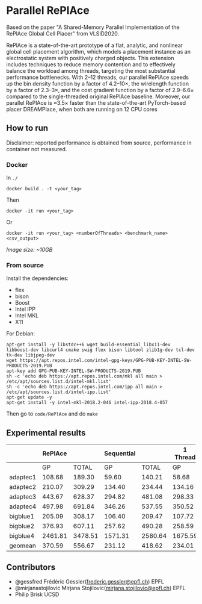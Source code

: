 # Parallel RePlAce

Based on the paper "A Shared-Memory Parallel Implementation of the RePlAce Global Cell Placer" from VLSID2020.

RePlAce is a state-of-the-art prototype of a flat, analytic, and nonlinear global cell placement algorithm, which models a placement instance as an electrostatic system with positively charged objects. 
This extension includes techniques to reduce memory contention and to effectively balance the workload among threads, targeting the most substantial performance bottlenecks. 
With 2–12 threads, our parallel RePlAce speeds up the bin density function by a factor of 4.2–10×, the wirelength function by a factor of 2.3–3×, and the cost gradient function by a factor of 2.9–6.6× compared to the single-threaded original RePlAce baseline. Moreover, our parallel RePlAce is ≈3.5× faster than the state-of-the-art PyTorch-based placer DREAMPlace, when both are running on 12 CPU cores

## How to run

Disclaimer: reported performance is obtained from source, performance in container not measured.

### Docker

In `./`

`docker build . -t <your_tag>`

Then

`docker -it run <your_tag>`

Or 

`docker -it run <your_tag> <numberOfThreads> <benchmark_name> <csv_output>`

*Image size: ~10GB*

### From source

Install the dependencies:

- flex
- bison
- Boost
- Intel IPP
- Intel MKL
- X11

For Debian:

```shell
apt-get install -y libstdc++6 wget build-essential libx11-dev libboost-dev libcurl4 cmake swig flex bison libtool zlib1g-dev tcl-dev tk-dev libjpeg-dev
wget https://apt.repos.intel.com/intel-gpg-keys/GPG-PUB-KEY-INTEL-SW-PRODUCTS-2019.PUB
apt-key add GPG-PUB-KEY-INTEL-SW-PRODUCTS-2019.PUB
sh -c 'echo deb https://apt.repos.intel.com/mkl all main > /etc/apt/sources.list.d/intel-mkl.list'
sh -c 'echo deb https://apt.repos.intel.com/ipp all main > /etc/apt/sources.list.d/intel-ipp.list'
apt-get update -y
apt-get install -y intel-mkl-2018.2-046 intel-ipp-2018.4-057 
```

Then go to `code/RePlAce` and do `make`

## Experimental results

|          | RePlAce |         | Sequential |         | 1 Thread |         | 2 Threads |         | 4 Threads |         | 8 Threads |         | 12 Threads |         | RePlAce (12 t.) |         | DREAMPlace (12 t.) |         |
|----------|---------|---------|------------|---------|----------|---------|-----------|---------|-----------|---------|-----------|---------|------------|---------|-----------------|---------|--------------------|---------|
|          | GP      | TOTAL   | GP         | TOTAL   | GP       | TOTAL   | GP        | TOTAL   | GP        | TOTAL   | GP        | TOTAL   | GP         | TOTAL   | GP              | TOTAL   | GP                 | TOTAL   |
| adaptec1 | 108.68  | 189.30  | 59.60      | 140.21  | 58.68    | 137.97  | 47.57     | 117.91  | 39.43     | 103.64  | 35.59     | 94.64   | 35.22      | 93.33   | 46.45           | 104.07  | 171.13             | 198.63  |
| adaptec2 | 210.07  | 309.29  | 134.40     | 234.44  | 134.16   | 232.65  | 113.82    | 202.51  | 93.54     | 172.15  | 83.54     | 157.52  | 82.77      | 154.99  | 107.52          | 179.21  | 275.01             | 308.98  |
| adaptec3 | 443.67  | 628.37  | 294.82     | 481.08  | 298.33   | 484.75  | 231.02    | 395.15  | 179.49    | 328.32  | 151.36    | 290.37  | 144.50     | 282.42  | 215.93          | 352.01  | 457.26             | 520.85  |
| adaptec4 | 497.98  | 691.84  | 346.26     | 537.55  | 350.52   | 539.44  | 268.59    | 441.89  | 202.76    | 358.27  | 165.36    | 312.01  | 156.04     | 299.48  | 270.93          | 413.08  | 515.88             | 588.46  |
| bigblue1 | 205.09  | 308.17  | 106.40     | 209.47  | 107.72   | 209.15  | 84.17     | 174.03  | 69.56     | 150.98  | 62.83     | 137.58  | 60.88      | 133.85  | 89.25           | 161.91  | 238.53             | 275.14  |
| bigblue2 | 376.93  | 607.11  | 257.62     | 490.28  | 258.59   | 487.34  | 202.43    | 409.36  | 154.68    | 347.26  | 132.42    | 314.88  | 125.73     | 306.18  | 199.54          | 378.20  | 438.05             | 535.23  |
| bigblue4 | 2461.81 | 3478.51 | 1571.31    | 2580.64 | 1675.59  | 2678.92 | 1335.57   | 2212.92 | 1003.35   | 1781.11 | 821.90    | 1548.15 | 763.90     | 1472.50 | 1073.69         | 1777.88 | 2264.48            | 2610.96 |
| geomean  | 370.59  | 556.67  | 231.12     | 418.62  | 234.01   | 419.65  | 185.80    | 351.07  | 146.51    | 295.34  | 126.16    | 264.50  | 121.21     | 256.89  | 177.66          | 313.14  | 427.91             | 494.52  |

## Contributors
- @gessfred Frédéric Gessler(frederic.gessler@epfl.ch) EPFL
- @mirjanastojilovic Mirjana Stojilovic(mirjana.stojilovic@epfl.ch) EPFL
- Philip Brisk UCSD
